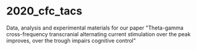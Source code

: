 # 2020_cfc_tacs
Data, analysis and experimental materials for our paper "Theta-gamma cross-frequency transcranial alternating current stimulation over the peak improves, over the trough impairs cognitive control"
